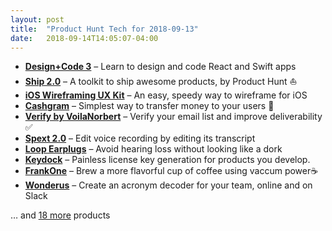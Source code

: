 ```yaml
---
layout: post
title:  "Product Hunt Tech for 2018-09-13"
date:   2018-09-14T14:05:07-04:00
---
```


* **[Design+Code 3](https://www.producthunt.com/posts/design-code-3?utm_campaign=producthunt-api&utm_medium=api&utm_source=Application%3A+Daily+Digest+RSS+%28ID%3A+3202%29)** – Learn to design and code React and Swift apps
* **[Ship 2.0](https://www.producthunt.com/posts/ship-2-0?utm_campaign=producthunt-api&utm_medium=api&utm_source=Application%3A+Daily+Digest+RSS+%28ID%3A+3202%29)** – A toolkit to ship awesome products, by Product Hunt ⛵️
* **[iOS Wireframing UX Kit](https://www.producthunt.com/posts/ios-wireframing-ux-kit?utm_campaign=producthunt-api&utm_medium=api&utm_source=Application%3A+Daily+Digest+RSS+%28ID%3A+3202%29)** – An easy, speedy way to wireframe for iOS
* **[Cashgram](https://www.producthunt.com/posts/cashgram-2?utm_campaign=producthunt-api&utm_medium=api&utm_source=Application%3A+Daily+Digest+RSS+%28ID%3A+3202%29)** – Simplest way to transfer money to your users 💸
* **[Verify by VoilaNorbert](https://www.producthunt.com/posts/verify-by-voilanorbert?utm_campaign=producthunt-api&utm_medium=api&utm_source=Application%3A+Daily+Digest+RSS+%28ID%3A+3202%29)** – Verify your email list and improve deliverability ✅
* **[Spext 2.0](https://www.producthunt.com/posts/spext-2-0?utm_campaign=producthunt-api&utm_medium=api&utm_source=Application%3A+Daily+Digest+RSS+%28ID%3A+3202%29)** – Edit voice recording by editing its transcript
* **[Loop Earplugs](https://www.producthunt.com/posts/loop-earplugs?utm_campaign=producthunt-api&utm_medium=api&utm_source=Application%3A+Daily+Digest+RSS+%28ID%3A+3202%29)** – Avoid hearing loss without looking like a dork
* **[Keydock](https://www.producthunt.com/posts/keydock-2?utm_campaign=producthunt-api&utm_medium=api&utm_source=Application%3A+Daily+Digest+RSS+%28ID%3A+3202%29)** – Painless license key generation for products you develop.
* **[FrankOne](https://www.producthunt.com/posts/frankone?utm_campaign=producthunt-api&utm_medium=api&utm_source=Application%3A+Daily+Digest+RSS+%28ID%3A+3202%29)** – Brew a more flavorful cup of coffee using vaccum power☕
* **[Wonderus](https://www.producthunt.com/posts/wonderus?utm_campaign=producthunt-api&utm_medium=api&utm_source=Application%3A+Daily+Digest+RSS+%28ID%3A+3202%29)** – Create an acronym decoder for your team, online and on Slack

… and [18 more](https://www.producthunt.com/tech) products